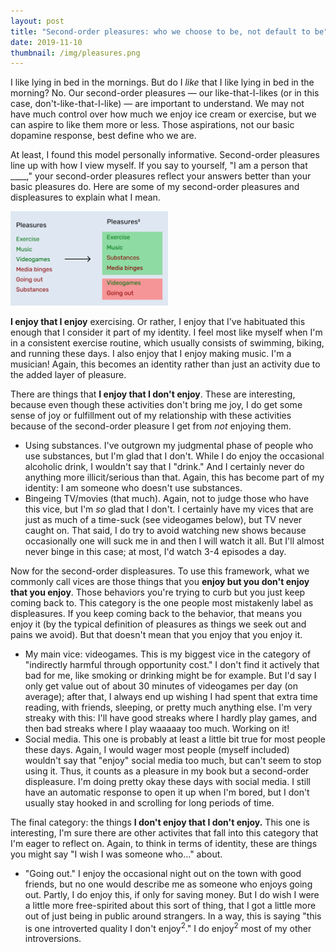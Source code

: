 ```yaml
---
layout: post
title: "Second-order pleasures: who we choose to be, not default to be"
date: 2019-11-10
thumbnail: /img/pleasures.png
---
```


I like lying in bed in the mornings. But do I *like* that I like lying in bed in the morning? No. Our second-order pleasures — our like-that-I-likes (or in this case, don't-like-that-I-like) — are important to understand. We may not have much control over how much we enjoy ice cream or exercise, but we can aspire to like them more or less. Those aspirations, not our basic dopamine response, best define who we are.

At least, I found this model personally informative. Second-order pleasures line up with how I view myself. If you say to yourself, "I am a person that ____," your second-order pleasures reflect your answers better than your basic pleasures do. Here are some of my second-order pleasures and displeasures to explain what I mean.

<img src="/img/pleasures.png" alt="My pleasures as second-order pleasures" height="50%" width="50%" class="center-image">

**I enjoy that I enjoy** exercising. Or rather, I enjoy that I've habituated this enough that I consider it part of my identity. I feel most like myself when I'm in a consistent exercise routine, which usually consists of swimming, biking, and running these days. I also enjoy that I enjoy making music. I'm a musician! Again, this becomes an identity rather than just an activity due to the added layer of pleasure.

There are things that **I enjoy that I don't enjoy**. These are interesting, because even though these activities don't bring me joy, I do get some sense of joy or fulfillment out of my relationship with these activities because of the second-order pleasure I get from *not* enjoying them.

+ Using substances. I've outgrown my judgmental phase of people who use substances, but I'm glad that I don't. While I do enjoy the occasional alcoholic drink, I wouldn't say that I "drink." And I certainly never do anything more illicit/serious than that. Again, this has become part of my identity: I am someone who doesn't use substances.
+ Bingeing TV/movies (that much). Again, not to judge those who have this vice, but I'm *so* glad that I don't. I certainly have my vices that are just as much of a time-suck (see videogames below), but TV never caught on. That said, I do try to avoid watching new shows because occasionally one will suck me in and then I will watch it all. But I'll almost never binge in this case; at most, I'd watch 3-4 episodes a day.

Now for the second-order displeasures. To use this framework, what we commonly call vices are those things that you **enjoy but you don't enjoy that you enjoy**. Those behaviors you're trying to curb but you just keep coming back to. This category is the one people most mistakenly label as displeasures. If you keep coming back to the behavior, that means you enjoy it (by the typical definition of pleasures as things we seek out and pains we avoid). But that doesn't mean that you enjoy that you enjoy it. 

+ My main vice: videogames. This is my biggest vice in the category of "indirectly harmful through opportunity cost." I don't find it actively that bad for me, like smoking or drinking might be for example. But I'd say I only get value out of about 30 minutes of videogames per day (on average); after that, I always end up wishing I had spent that extra time reading, with friends, sleeping, or pretty much anything else. I'm very streaky with this: I'll have good streaks where I hardly play games, and then bad streaks where I play waaaaay too much. Working on it!
+ Social media. This one is probably at least a little bit true for most people these days. Again, I would wager most people (myself included) wouldn't say that "enjoy" social media too much, but can't seem to stop using it. Thus, it counts as a pleasure in my book but a second-order displeasure. I'm doing pretty okay these days with social media. I still have an automatic response to open it up when I'm bored, but I don't usually stay hooked in and scrolling for long periods of time. 

The final category: the things **I don't enjoy that I don't enjoy.** This one is interesting, I'm sure there are other activites that fall into this category that I'm eager to reflect on. Again, to think in terms of identity, these are things you might say "I wish I was someone who..." about. 

+ "Going out." I enjoy the occasional night out on the town with good friends, but no one would describe me as someone who enjoys going out. Partly, I do enjoy this, if only for saving money. But I do wish I were a little more free-spirited about this sort of thing, that I got a little more out of just being in public around strangers. In a way, this is saying "this is one introverted quality I don't enjoy<sup>2</sup>." I do enjoy<sup>2</sup> most of my other introversions.